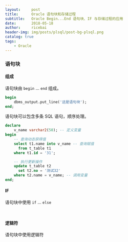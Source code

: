 ```yaml
---
layout:     post
title:      Oracle 语句块和存储过程
subtitle:   Oracle Begin...End 语句块、IF 与存储过程的应用
date:       2018-05-18
author:     ricebai
header-img: img/posts/plsql/post-bg-plsql.png
catalog: true
tags:
    - Oracle
---
```


### 语句块

#### 组成

语句块由 `begin` ... `end` 组成。

``` SQL
begin
    dbms_output.put_line('这是语句块');
end;
```

语句块可以包含多条 SQL 语句，顺序处理。

``` SQL
declare
    v_name varchar2(50); -- 定义变量
begin
    -- 查询动态获得值
    select t1.name into v_name -- 查询赋值
      from t_table t1
    where t1.id = '31';

    -- 执行更新操作
    update t_table t2
      set t2.no = '测试32'
    where t2.name = v_name; -- 调用变量
end;
```

#### IF

语句块中使用 `if` ... `else`

``` SQL



```

#### 逻辑符

语句块中使用逻辑符

``` SQL



```
